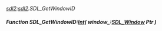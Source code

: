 _[sdl2](../../modules/sdl2/sdl2-module.md):[sdl2](../../modules/sdl2/sdl2-module.md).SDL\_GetWindowID_
##### Function SDL\_GetWindowID:[Int](../../modules/wonkey/wonkey-types-int.md)( window_:[SDL_Window](../../modules/sdl2/sdl2-sdl_window.md) Ptr )
